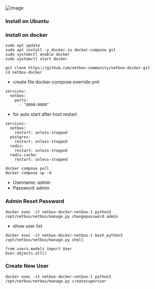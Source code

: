 
![image](https://github.com/user-attachments/assets/ee8fedcc-1cf0-4817-88ca-47242da37915)
### Install on Ubuntu



### install on docker
```
sudo apt update
sudo apt install -y docker.io docker-compose git
sudo systemctl enable docker
sudo systemctl start docker
```

```
git clone https://github.com/netbox-community/netbox-docker.git
cd netbox-docker
```
- create file docker-compose.override.yml
```
services:
  netbox:
    ports:
      - "8000:8080"
```
- for auto start after host restart
```
services:
  netbox:
    restart: unless-stopped
  postgres:
    restart: unless-stopped
  redis:
    restart: unless-stopped
  redis-cache:
    restart: unless-stopped

```

```
docker compose pull
docker compose up -d
```

- Username: admin
- Password: admin 

### Admin Reset Password
```
docker exec -it netbox-docker-netbox-1 python3 /opt/netbox/netbox/manage.py changepassword admin
```
- show user list
```
docker exec -it netbox-docker-netbox-1 bash python3 /opt/netbox/netbox/manage.py shell
```
```
from users.models import User
User.objects.all()
```
### Create New User
```
docker exec -it netbox-docker-netbox-1 python3 /opt/netbox/netbox/manage.py createsuperuser
```

